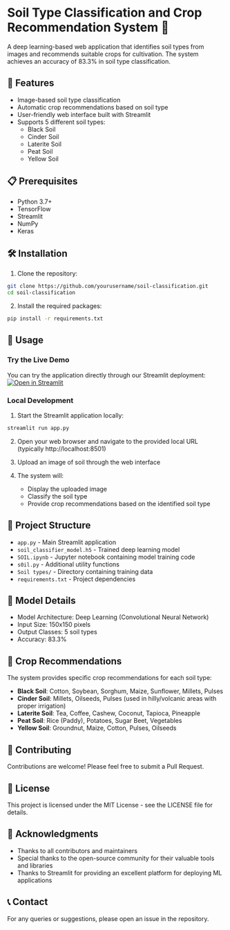 # Soil Type Classification and Crop Recommendation System 🌱

A deep learning-based web application that identifies soil types from images and recommends suitable crops for cultivation. The system achieves an accuracy of 83.3% in soil type classification.

## 🚀 Features

- Image-based soil type classification
- Automatic crop recommendations based on soil type
- User-friendly web interface built with Streamlit
- Supports 5 different soil types:
  - Black Soil
  - Cinder Soil
  - Laterite Soil
  - Peat Soil
  - Yellow Soil

## 📋 Prerequisites

- Python 3.7+
- TensorFlow
- Streamlit
- NumPy
- Keras

## 🛠️ Installation

1. Clone the repository:
```bash
git clone https://github.com/yourusername/soil-classification.git
cd soil-classification
```

2. Install the required packages:
```bash
pip install -r requirements.txt
```

## 🎯 Usage

### Try the Live Demo

You can try the application directly through our Streamlit deployment:
[![Open in Streamlit](https://static.streamlit.io/badges/streamlit_badge_black_white.svg)](https://your-app-name.streamlit.app)

### Local Development

1. Start the Streamlit application locally:
```bash
streamlit run app.py
```

2. Open your web browser and navigate to the provided local URL (typically http://localhost:8501)

3. Upload an image of soil through the web interface

4. The system will:
   - Display the uploaded image
   - Classify the soil type
   - Provide crop recommendations based on the identified soil type

## 📁 Project Structure

- `app.py` - Main Streamlit application
- `soil_classifier_model.h5` - Trained deep learning model
- `SOIL.ipynb` - Jupyter notebook containing model training code
- `s0il.py` - Additional utility functions
- `Soil types/` - Directory containing training data
- `requirements.txt` - Project dependencies

## 🧪 Model Details

- Model Architecture: Deep Learning (Convolutional Neural Network)
- Input Size: 150x150 pixels
- Output Classes: 5 soil types
- Accuracy: 83.3%

## 🌾 Crop Recommendations

The system provides specific crop recommendations for each soil type:

- **Black Soil**: Cotton, Soybean, Sorghum, Maize, Sunflower, Millets, Pulses
- **Cinder Soil**: Millets, Oilseeds, Pulses (used in hilly/volcanic areas with proper irrigation)
- **Laterite Soil**: Tea, Coffee, Cashew, Coconut, Tapioca, Pineapple
- **Peat Soil**: Rice (Paddy), Potatoes, Sugar Beet, Vegetables
- **Yellow Soil**: Groundnut, Maize, Cotton, Pulses, Oilseeds

## 🤝 Contributing

Contributions are welcome! Please feel free to submit a Pull Request.

## 📝 License

This project is licensed under the MIT License - see the LICENSE file for details.

## 🙏 Acknowledgments

- Thanks to all contributors and maintainers
- Special thanks to the open-source community for their valuable tools and libraries
- Thanks to Streamlit for providing an excellent platform for deploying ML applications

## 📞 Contact

For any queries or suggestions, please open an issue in the repository. 